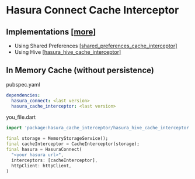 # Hasura Connect Cache Interceptor
 

## Implementations [[more]](https://pub.dev/packages?q=dependency%3Ashared_preferences)
- Using Shared Preferences [[shared_preferences_cache_interceptor]](https://pub.dev/packages/shared_preferences)
- Using Hive [[hasura_hive_cache_interceptor]](https://pub.dev/packages/shared_preferences)

## In Memory Cache (without persistence)
pubspec.yaml
```yaml
dependencies:
  hasura_connect: <last version>
  hasura_cache_interceptor: <last version>
```

you_file.dart
```dart
import 'package:hasura_cache_interceptor/hasura_hive_cache_interceptor.dart';

final storage = MemoryStorageService();
final cacheInterceptor = CacheInterceptor(storage);
final hasura = HasuraConnect(
  "<your hasura url>",
  interceptors: [cacheInterceptor],
  httpClient: httpClient,
)
```
